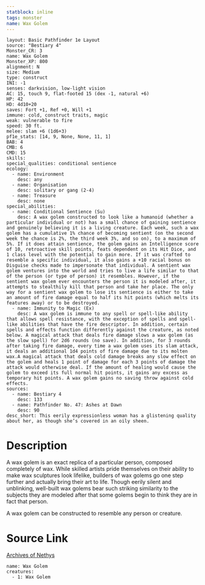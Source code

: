 ```yaml
---
statblock: inline
tags: monster
name: Wax Golem
---
```

```statblock
layout: Basic Pathfinder 1e Layout
source: "Bestiary 4"
Monster_CR: 3
name: Wax Golem
Monster_XP: 800
alignment: N
size: Medium
type: construct
INI: -1
senses: darkvision, low-light vision
AC: 15, touch 9, flat-footed 15 (dex -1, natural +6)
HP: 42
HD: 4d10+20
saves: Fort +1, Ref +0, Will +1
immune: cold, construct traits, magic
weak: vulnerable to fire
speed: 30 ft.
melee: slam +6 (1d6+3)
pf1e_stats: [14, 9, None, None, 11, 1]
BAB: 4
CMB: 6
CMD: 15
skills: 
special_qualities: conditional sentience
ecology:
  - name: Environment
    desc: any
  - name: Organisation
    desc: solitary or gang (2-4)
  - name: Treasure
    desc: none
special_abilities:
  - name: Conditional Sentience (Su)
    desc: A wax golem constructed to look like a humanoid (whether a particular individual or not) has a small chance of gaining sentience and genuinely believing it is a living creature. Each week, such a wax golem has a cumulative 1% chance of becoming sentient (on the second week the chance is 2%, the third week 3%, and so on), to a maximum of 5%. If it does attain sentience, the golem gains an Intelligence score of 10, retroactive skill points, feats dependent on its Hit Dice, and 1 class level with the potential to gain more. If it was crafted to resemble a specific individual, it also gains a +10 racial bonus on Disguise checks made to impersonate that individual. A sentient wax golem ventures into the world and tries to live a life similar to that of the person (or type of person) it resembles. However, if the sentient wax golem ever encounters the person it is modeled after, it attempts to stealthily kill that person and take her place. The only way for a sentient wax golem to lose its sentience is either to take an amount of fire damage equal to half its hit points (which melts its features away) or to be destroyed.
  - name: Immunity to Magic (Ex)
    desc: A wax golem is immune to any spell or spell-like ability that allows spell resistance, with the exception of spells and spell-like abilities that have the fire descriptor. In addition, certain spells and effects function differently against the creature, as noted below. A magical attack that deals fire damage slows a wax golem (as the slow spell) for 2d6 rounds (no save). In addition, for 3 rounds after taking fire damage, every time a wax golem uses its slam attack, it deals an additional 1d4 points of fire damage due to its molten wax.A magical attack that deals cold damage breaks any slow effect on the golem and heals 1 point of damage for each 3 points of damage the attack would otherwise deal. If the amount of healing would cause the golem to exceed its full normal hit points, it gains any excess as temporary hit points. A wax golem gains no saving throw against cold effects.
sources:
  - name: Bestiary 4
    desc: 133
  - name: Pathfinder No. 47: Ashes at Dawn
    desc: 90
desc_short: This eerily expressionless woman has a glistening quality about her, as though she’s covered in an oily sheen.
```
# Description
A wax golem is an exact replica of a particular person, composed completely of wax. While skilled artists pride themselves on their ability to make wax sculptures look lifelike, builders of wax golems go one step further and actually bring their art to life. Though eerily silent and unblinking, well-built wax golems bear such striking similarity to the subjects they are modeled after that some golems begin to think they are in fact that person.

A wax golem can be constructed to resemble any person or creature.
# Source Link
[Archives of Nethys](https://aonprd.com/MonsterDisplay.aspx?ItemName=Wax%20Golem)
```encounter-table
name: Wax Golem
creatures:
  - 1: Wax Golem
```
